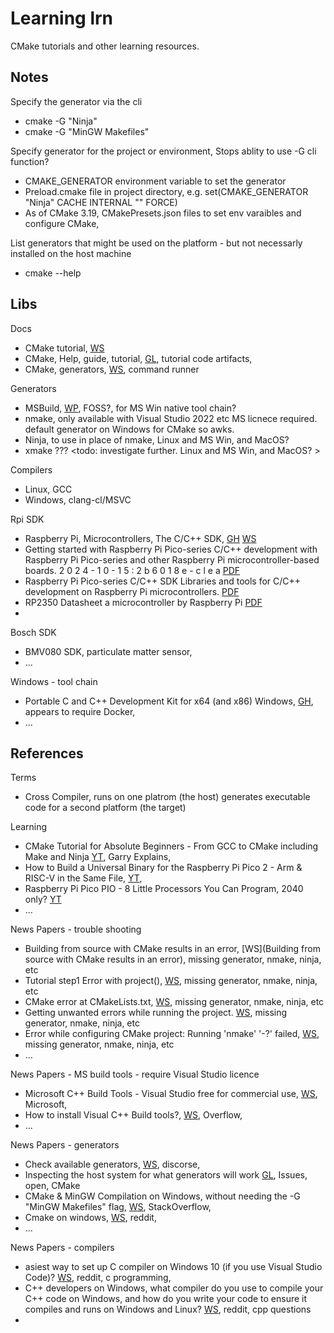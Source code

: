 # Learning lrn

CMake tutorials and other learning resources.

## Notes

Specify the generator via the cli
* cmake -G "Ninja"
* cmake -G "MinGW Makefiles"

Specify generator for the project or environment, Stops ablity to use -G cli function?
* CMAKE_GENERATOR environment variable to set the generator
* Preload.cmake file in project directory, e.g. set(CMAKE_GENERATOR "Ninja" CACHE INTERNAL "" FORCE)
* As of CMake 3.19, CMakePresets.json files to set env varaibles and configure CMake, 

List generators that might be used on the platform - but not necessarly installed on the host machine
* cmake --help

## Libs

Docs
* CMake tutorial, [WS](https://cmake.org/cmake/help/latest/guide/tutorial/index.html)
* CMake, Help, guide, tutorial, [GL](https://gitlab.kitware.com/cmake/cmake/-/tree/master/Help/guide/tutorial?ref_type=heads), tutorial code artifacts, 
* CMake, generators, [WS](https://cmake.org/cmake/help/latest/manual/cmake-generators.7.html), command runner

Generators
* MSBuild, [WP](https://en.wikipedia.org/wiki/MSBuild), FOSS?, for MS Win native tool chain?
* nmake, only available with Visual Studio 2022 etc MS licnece required. default generator on Windows for CMake so awks. 
* Ninja, to use in place of nmake, Linux and MS Win, and MacOS?
* xmake ??? <todo: investigate further. Linux and MS Win, and MacOS? >

Compilers
* Linux, GCC
* Windows, clang-cl/MSVC

Rpi SDK
* Raspberry Pi, Microcontrollers, The C/C++ SDK, [GH](https://github.com/raspberrypi/pico-sdk) [WS](https://www.raspberrypi.com/documentation/microcontrollers/c_sdk.html)
* Getting started with Raspberry Pi Pico-series C/C++ development with Raspberry Pi Pico-series and other Raspberry Pi microcontroller-based boards. 2 0 2 4 - 1 0 - 1 5 : 2 b 6 0 1 8 e - c l e a  [PDF](https://datasheets.raspberrypi.com/pico/getting-started-with-pico.pdf)
* Raspberry Pi Pico-series C/C++ SDK Libraries and tools for C/C++ development on Raspberry Pi microcontrollers. [PDF](https://datasheets.raspberrypi.com/pico/raspberry-pi-pico-c-sdk.pdf)
* RP2350 Datasheet a microcontroller by Raspberry Pi [PDF](https://datasheets.raspberrypi.com/rp2350/rp2350-datasheet.pdf)
* 

Bosch SDK
* BMV080 SDK, particulate matter sensor, 
* ...

Windows - tool chain
* Portable C and C++ Development Kit for x64 (and x86) Windows, [GH](https://github.com/skeeto/w64devkit), appears to require Docker, 
* ...

## References

Terms
* Cross Compiler, runs on one platrom (the host) generates executable code for a second platform (the target)

Learning
* CMake Tutorial for Absolute Beginners - From GCC to CMake including Make and Ninja [YT](https://www.youtube.com/watch?v=NGPo7mz1oa4), Garry Explains, 
* How to Build a Universal Binary for the Raspberry Pi Pico 2 - Arm & RISC-V in the Same File, [YT](https://www.youtube.com/watch?v=GgYCBa4q4IE), 
* Raspberry Pi Pico PIO - 8 Little Processors You Can Program, 2040 only? [YT](https://www.youtube.com/watch?v=QlKtEA5XKc4)
* ...

News Papers - trouble shooting
* Building from source with CMake results in an error, [WS](Building from source with CMake results in an error), missing generator, nmake, ninja, etc
* Tutorial step1 Error with project(), [WS](https://discourse.cmake.org/t/tutorial-step1-error-with-project/11520), missing generator, nmake, ninja, etc
* CMake error at CMakeLists.txt, [WS](https://discourse.cmake.org/t/cmake-error-at-cmakelists-txt/10817), missing generator, nmake, ninja, etc
* Getting unwanted errors while running the project. [WS](https://discourse.cmake.org/t/getting-unwanted-errors-while-running-the-project/10238), missing generator, nmake, ninja, etc
* Error while configuring CMake project: Running 'nmake' '-?' failed, [WS](https://stackoverflow.com/questions/69338088/error-while-configuring-cmake-project-running-nmake-failed), missing generator, nmake, ninja, etc
* ...

News Papers - MS build tools - require Visual Studio licence
* Microsoft C++ Build Tools - Visual Studio free for commercial use, [WS](https://learn.microsoft.com/en-us/answers/questions/1683872/is-microsoft-c-build-tools-visual-studio-free-for), Microsoft, 
* How to install Visual C++ Build tools?, [WS](https://stackoverflow.com/questions/40504552/how-to-install-visual-c-build-tools), Overflow, 
* ...

News Papers - generators
* Check available generators, [WS](https://discourse.cmake.org/t/check-available-generators/9391), discorse, 
* Inspecting the host system for what generators will work [GL](https://gitlab.kitware.com/cmake/cmake/-/issues/25397), Issues, open, CMake
* CMake & MinGW Compilation on Windows, without needing the -G "MinGW Makefiles" flag, [WS](https://stackoverflow.com/questions/59095842/cmake-mingw-compilation-on-windows-without-needing-the-g-mingw-makefiles-f?noredirect=1&lq=1), StackOverflow, 
* Cmake on windows, [WS](https://www.reddit.com/r/cpp_questions/comments/1324tyc/cmake_on_windows/?rdt=47935), reddit, 
* ...

News Papers - compilers
* asiest way to set up C compiler on Windows 10 (if you use Visual Studio Code)? [WS](https://www.reddit.com/r/C_Programming/comments/11kzz2j/easiest_way_to_set_up_c_compiler_on_windows_10_if/?rdt=48115), reddit, c programming, 
* C++ developers on Windows, what compiler do you use to compile your C++ code on Windows, and how do you write your code to ensure it compiles and runs on Windows and Linux? [WS](https://www.reddit.com/r/cpp_questions/comments/1j8xc6c/c_developers_on_windows_what_compiler_do_you_use/?q=Best+C+compilers+for+Windows&tabId=related), reddit, cpp questions
* 
